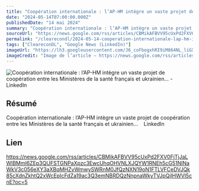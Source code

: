 ```yaml
---
title: "Coopération internationale : l’AP-HM intègre un vaste projet de coopération entre les Ministères de la santé français et ukrainien... - LinkedIn"
date: "2024-05-14T07:00:00.000Z"
publishedDate: "14 mai 2024"
summary: "Coopération internationale : l’AP-HM intègre un vaste projet de coopération entre les Ministères de la santé français et ukrainien... &nbsp;&nbsp; LinkedIn"
sourceUrl: "https://news.google.com/rss/articles/CBMikAFBVV95cUxPd2FXV0FjTjJaLWlBMml6ZEp3QUFSTGNPaXpzc3EwcUhqOHVNLXJQYW1RNEh5cG51NlNaWkV3c056eXY3aXBqMHZvWmwySWRnM0JfQzNXN19oN1FTLVFCeDVJQk85cXdnZkhtQ2xWcEpIcFdZa19ac3Q3emNBRDQzNnpnaWkyTVJpQjlHWVl5cnE?oc=5"
permalink: "/clearecondl/2024-05-14-cooperation-internationale-lap-hm-integre-un-vaste-projet-de-cooperation-entre-l"
tags: ["CleareconDL", "Google News (LinkedIn)"]
imageUrl: "https://lh3.googleusercontent.com/J6_coFbogxhRI9iM864NL_liGXvsQp2AupsKei7z0cNNfDvGUmWUy20nuUhkREQyrpY4bEeIBuc=s0-w300"
imageCredit: "Image de l’article — https://news.google.com/rss/articles/CBMikAFBVV95cUxPd2FXV0FjTjJaLWlBMml6ZEp3QUFSTGNPaXpzc3EwcUhqOHVNLXJQYW1RNEh5cG51NlNaWkV3c056eXY3aXBqMHZvWmwySWRnM0JfQzNXN19oN1FTLVFCeDVJQk85cXdnZkhtQ2xWcEpIcFdZa19ac3Q3emNBRDQzNnpnaWkyTVJpQjlHWVl5cnE?oc=5"
---
```


![Coopération internationale : l’AP-HM intègre un vaste projet de coopération entre les Ministères de la santé français et ukrainien... - LinkedIn](https://lh3.googleusercontent.com/J6_coFbogxhRI9iM864NL_liGXvsQp2AupsKei7z0cNNfDvGUmWUy20nuUhkREQyrpY4bEeIBuc=s0-w300)

## Résumé

Coopération internationale : l’AP-HM intègre un vaste projet de coopération entre les Ministères de la santé français et ukrainien... &nbsp;&nbsp; LinkedIn

## Lien

https://news.google.com/rss/articles/CBMikAFBVV95cUxPd2FXV0FjTjJaLWlBMml6ZEp3QUFSTGNPaXpzc3EwcUhqOHVNLXJQYW1RNEh5cG51NlNaWkV3c056eXY3aXBqMHZvWmwySWRnM0JfQzNXN19oN1FTLVFCeDVJQk85cXdnZkhtQ2xWcEpIcFdZa19ac3Q3emNBRDQzNnpnaWkyTVJpQjlHWVl5cnE?oc=5
